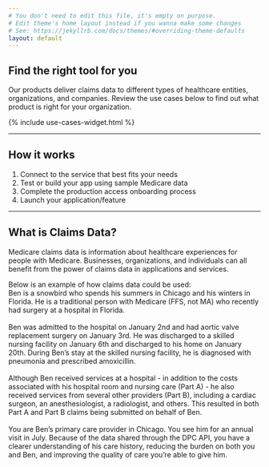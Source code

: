 ```yaml
---
# You don't need to edit this file, it's empty on purpose.
# Edit theme's home layout instead if you wanna make some changes
# See: https://jekyllrb.com/docs/themes/#overriding-theme-defaults
layout: default
---
```

## Find the right tool for you

Our products deliver claims data to different types of healthcare entities, organizations, and companies. Review the use cases below to find out what product is right for your organization.

{% include use-cases-widget.html %}

---

## How it works

<ol class="ds-c-list ds-u-margin-bottom--4" aria-labelledby="ordered-list-id">
	<li>Connect to the service that best fits your needs</li>
	<li>Test or build your app using sample Medicare data</li>
  <li>Complete the production access onboarding process</li>
	<li>Launch your application/feature</li>
</ol>

---

## What is Claims Data?

Medicare claims data is information about healthcare experiences for people with Medicare. Businesses, organizations, and individuals can all benefit from the power of claims data in applications and services.

<div class="ds-c-card ds-u-padding--4 ds-u-margin-y--4">
	<div class="ds-text-heading--lg">
		Below is an example of how claims data could be used:
		</div>
		<div>
		Ben is a snowbird who spends his summers in Chicago and his winters in Florida. He is a traditional person with Medicare (FFS, not MA) who recently had surgery at a hospital in Florida.
		<br />
		<br />
		Ben was admitted to the hospital on January 2nd and had aortic valve replacement surgery on January 3rd. He was discharged to a skilled nursing facility on January 6th and discharged to his home on January 20th. During Ben’s stay at the skilled nursing facility, he is diagnosed with pneumonia and prescribed amoxicillin.
		<br />
		<br />
		Although Ben received services at a hospital - in addition to the costs associated with his hospital room and nursing care (Part A) - he also received services from several other providers (Part B), including a cardiac surgeon, an anesthesiologist, a radiologist, and others. This resulted in both Part A and Part B claims being submitted on behalf of Ben.
		<br />
		<br />
		You are Ben’s primary care provider in Chicago. You see him for an annual visit in July. Because of the data shared through the DPC API, you have a clearer understanding of his care history, reducing the burden on both you and Ben, and improving the quality of care you’re able to give him.
	</div>
</div>
